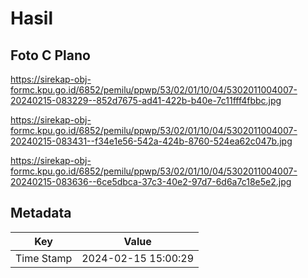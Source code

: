 # Hasil

## Foto C Plano

https://sirekap-obj-formc.kpu.go.id/6852/pemilu/ppwp/53/02/01/10/04/5302011004007-20240215-083229--852d7675-ad41-422b-b40e-7c11fff4fbbc.jpg

https://sirekap-obj-formc.kpu.go.id/6852/pemilu/ppwp/53/02/01/10/04/5302011004007-20240215-083431--f34e1e56-542a-424b-8760-524ea62c047b.jpg

https://sirekap-obj-formc.kpu.go.id/6852/pemilu/ppwp/53/02/01/10/04/5302011004007-20240215-083636--6ce5dbca-37c3-40e2-97d7-6d6a7c18e5e2.jpg


## Metadata

| Key        | Value               |
| ---------- | ------------------- |
| Time Stamp | 2024-02-15 15:00:29 |



